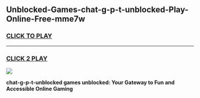 
## Unblocked-Games-chat-g-p-t-unblocked-Play-Online-Free-mme7w
<h3>
<a href="https://premium76.site?title=chat-g-p-t-unblocked&ref=26A">CLICK TO PLAY</a></h3>
<hr>

<h3>
<a href="https://premium76.site?title=chat-g-p-t-unblocked&ref=26A">CLICK 2 PLAY</a>
  
</h3>

<a href="https://premium76.site?title=chat-g-p-t-unblocked&ref=26A"><img src="https://clearcache.store/games.png"></a>


**chat-g-p-t-unblocked games unblocked: Your Gateway to Fun and Accessible Online Gaming**

